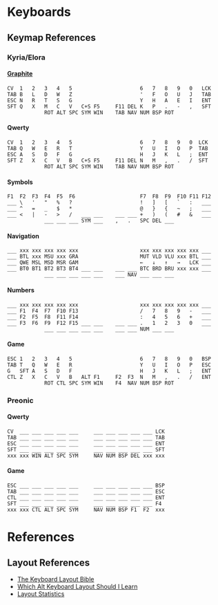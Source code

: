 # Keyboards

## Keymap References

### Kyria/Elora

#### [Graphite](https://github.com/rdavison/graphite-layout)
```
CV  1   2   3   4   5                      6   7   8   9   0   LCK
TAB B   L   D   W   Z                      '   F   O   U   J   TAB
ESC N   R   T   S   G                      Y   H   A   E   I   ENT
SFT Q   X   M   C   V   C+S F5     F11 DEL K   P   .   -   ,   SFT
            ROT ALT SPC SYM WIN    TAB NAV NUM BSP ROT
```

#### Qwerty
```
CV  1   2   3   4   5                      6   7   8   9   0  LCK
TAB Q   W   E   R   T                      Y   U   I   O   P  TAB
ESC A   S   D   F   G                      H   J   K   L   ;  ENT
SFT Z   X   C   V   B   C+S F5     F11 DEL N   M   ,   .   /  SFT
            ROT ALT SPC SYM WIN    TAB NAV NUM BSP ROT
```

#### Symbols
```
F1  F2  F3  F4  F5  F6                     F7  F8  F9  F10 F11 F12
___ \   '   "   %   ?                      !   ]   [   `   :   ___
___ ^   =   _   $   *                      @   }   {   ~   ;   ___
___ <   |   -   >   /   ___ ___    ___ ___ +   )   (   #   &   ___
            ___ ___ ___ SYM ___    ,   .   SPC DEL ___
```

#### Navigation
```
___ xxx xxx xxx xxx xxx                    xxx xxx xxx xxx xxx ___
___ BTL xxx MSU xxx GRA                    MUT VLD VLU xxx BTL ___
___ QWE MSL MSD MSR GAM                    ←   ↓   ↑   →   LCK ___
___ BT0 BT1 BT2 BT3 BT4 ___ ___    ___ ___ BTC BRD BRU xxx xxx ___
            ___ ___ ___ ___ ___    ___ NAV ___ ___ ___
```

#### Numbers
```
___ xxx xxx xxx xxx xxx                    xxx xxx xxx xxx xxx ___
___ F1  F4  F7  F10 F13                    /   7   8   9   -   ___
___ F2  F5  F8  F11 F14                    :   4   5   6   +   ___
___ F3  F6  F9  F12 F15 ___ ___    ___ ___ .   1   2   3   0   ___
            ___ ___ ___ ___ ___    ___ ___ NUM ___ ___
```
#### Game
```
ESC 1   2   3   4   5                      6   7   8   9   0   BSP
TAB T   Q   W   E   R                      Y   U   I   O   P   ESC
G   SFT A   S   D   F                      H   J   K   L   ;   ENT
CTL Z   X   C   V   B   ALT F1     F2  F3  N   M   ,   .   /   ENT
            ROT CTL SPC SYM WIN    F4  NAV NUM BSP ROT
```

### Preonic

#### Qwerty
```
CV  ___ ___ ___ ___ ___     ___ ___ ___ ___ ___ LCK
TAB ___ ___ ___ ___ ___     ___ ___ ___ ___ ___ TAB
ESC ___ ___ ___ ___ ___     ___ ___ ___ ___ ___ ENT
SFT ___ ___ ___ ___ ___     ___ ___ ___ ___ ___ SFT
xxx xxx WIN ALT SPC SYM     NAV NUM BSP DEL xxx xxx
```

#### Game 
```
ESC ___ ___ ___ ___ ___     ___ ___ ___ ___ ___ BSP
TAB ___ ___ ___ ___ ___     ___ ___ ___ ___ ___ ESC 
CTL ___ ___ ___ ___ ___     ___ ___ ___ ___ ___ ENT
SFT ___ ___ ___ ___ ___     ___ ___ ___ ___ ___ F4
xxx xxx CTL ALT SPC SYM     NAV NUM BSP F1  F2  xxx
```

# References

## Layout References
* [The Keyboard Layout Bible](https://docs.google.com/document/d/1Ic-h8UxGe5-Q0bPuYNgE3NoWiI8ekeadvSQ5YysrwII/edit?tab=t.0)
* [Which Alt Keyboard Layout Should I Learn](https://getreuer.info/posts/keyboards/alt-layouts/index.html#which-alt-keyboard-layout-should-i-learn)
* [Layout Statistics](https://cyanophage.github.io/index.html#qwerty)
